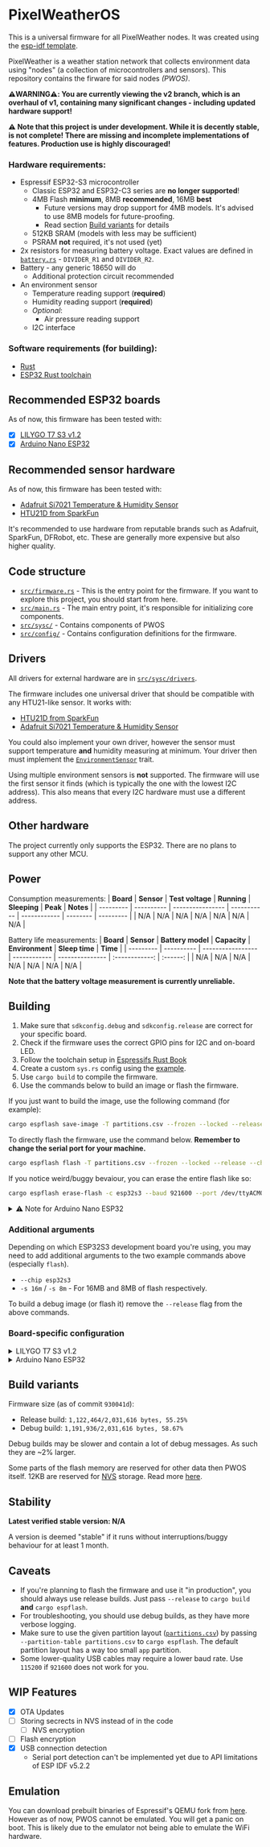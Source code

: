 # PixelWeatherOS
This is a universal firmware for all PixelWeather nodes. It was created using the [esp-idf template](https://github.com/esp-rs/esp-idf-template).

PixelWeather is a weather station network that collects environment data using "nodes" (a collection of microcontrollers and sensors). This repository contains the firware for said nodes _(PWOS)_.

**⚠️WARNING⚠️: You are currently viewing the v2 branch, which is an overhaul of v1, containing many significant changes - including updated hardware support!**

**⚠️ Note that this project is under development. While it is decently stable, is not complete! There are missing and incomplete implementations of features. Production use is highly discouraged!**

### Hardware requirements:
- Espressif ESP32-S3 microcontroller
    - Classic ESP32 and ESP32-C3 series are **no longer supported**!
    - 4MB Flash **minimum**, 8MB **recommended**, 16MB **best**
        - Future versions may drop support for 4MB models. It's advised to use 8MB models for future-proofing.
        - Read section [Build variants](#build-variants) for details
    - 512KB SRAM (models with less may be sufficient)
    - PSRAM **not** required, it's not used (yet)
- 2x resistors for measuring battery voltage. Exact values are defined in [`battery.rs`](src/sysc/battery.rs) - `DIVIDER_R1` and `DIVIDER_R2`.
- Battery - any generic 18650 will do
    - Additional protection circuit recommended
- An environment sensor
    - Temperature reading support (**required**)
    - Humidity reading support (**required**)
    - _Optional_:
        - Air pressure reading support
    - I2C interface

### Software requirements (for building):
- [Rust](https://rustlang.org/)
- [ESP32 Rust toolchain](https://esp-rs.github.io/book/)

## Recommended ESP32 boards
As of now, this firmware has been tested with:
- [x] [LILYGO T7 S3 v1.2](https://lilygo.cc/products/t7-s3)
- [x] [Arduino Nano ESP32](https://store.arduino.cc/en-sk/products/nano-esp32)

## Recommended sensor hardware
As of now, this firmware has been tested with:
- [Adafruit Si7021 Temperature & Humidity Sensor](https://www.adafruit.com/product/3251)
- [HTU21D from SparkFun](https://www.sparkfun.com/products/retired/12064)

It's recommended to use hardware from reputable brands such as Adafruit, SparkFun, DFRobot, etc. These are generally more expensive but also higher quality.

## Code structure
- [`src/firmware.rs`](/src/firmware.rs) - This is the entry point for the firmware. If you want to explore this project, you should start from here.
- [`src/main.rs`](/src/main.rs) - The main entry point, it's responsible for initializing core components.
- [`src/sysc/`](/src/sysc/) - Contains components of PWOS
- [`src/config/`](src/config/) - Contains configuration definitions for the firmware.

## Drivers
All drivers for external hardware are in [`src/sysc/drivers`](src/sysc/drivers).

The firmware includes one universal driver that should be compatible with any HTU21-like sensor. It works with:
- [HTU21D from SparkFun](https://www.sparkfun.com/products/retired/12064)
- [Adafruit Si7021 Temperature & Humidity Sensor](https://www.adafruit.com/product/3251)

You could also implement your own driver, however the sensor must support temperature **and** humidity measuring at minimum. Your driver then must implement the [`EnvironmentSensor`](src/sysc/drivers/envsensor_trait.rs) trait.

Using multiple environment sensors is **not** supported. The firmware will use the first sensor it finds (which is typically the one with the lowest I2C address). This also means that every I2C hardware must use a different address.

## Other hardware
The project currently only supports the ESP32. There are no plans to support any other MCU.

## Power
Consumption measurements:
| **Board** | **Sensor** | **Test voltage** | **Running** | **Sleeping** | **Peak** | **Notes** |
| --------- | ---------- | ---------------- | ----------- | ------------ | -------- | --------- |
| N/A       | N/A        | N/A              | N/A         | N/A          | N/A      | N/A       |

Battery life measurements:
| **Board** | **Sensor** | **Battery model** | **Capacity** | **Environment** | **Sleep time** | **Time** |
| --------- | ---------- | ----------------- | ------------ | --------------- | :------------: | :------: |
| N/A       | N/A        | N/A               | N/A          | N/A             |      N/A       |   N/A    |

**Note that the battery voltage measurement is currently unreliable.**

## Building
1. Make sure that `sdkconfig.debug` and `sdkconfig.release` are correct for your specific board.
2. Check if the firmware uses the correct GPIO pins for I2C and on-board LED.
3. Follow the toolchain setup in [Espressifs Rust Book](https://esp-rs.github.io/book/)
4. Create a custom `sys.rs` config using the [example](src/config/sys.rs.example).
5. Use `cargo build` to compile the firmware.
6. Use the commands below to build an image or flash the firmware.

If you just want to build the image, use the following command (for example):
```sh
cargo espflash save-image -T partitions.csv --frozen --locked --release --chip esp32s3 --merge image.bin 
```

To directly flash the firmware, use the command below. **Remember to change the serial port for your machine.**
```sh
cargo espflash flash -T partitions.csv --frozen --locked --release --chip esp32s3 --noverify --erase-data-parts otadata --baud 921600 --port /dev/cu.usbserial-XXXXXXXX
```

If you notice weird/buggy bevaiour, you can erase the entire flash like so:
```sh
cargo espflash erase-flash -c esp32s3 --baud 921600 --port /dev/ttyACM0
```
<details>
  <summary>⚠️ Note for Arduino Nano ESP32</summary>
  
  After erasing the flash you may not be able to flash the board with Arduino IDE. You'll need to re-burn the bootloader.
</details>

### Additional arguments
Depending on which ESP32S3 development board you're using, you may need to add additional arguments to the two example commands above (especially `flash`).
- `--chip esp32s3`
- `-s 16m` / `-s 8m` - For 16MB and 8MB of flash respectively.

To build a debug image (or flash it) remove the `--release` flag from the above commands.

### Board-specific configuration
<details>
  <summary>LILYGO T7 S3 v1.2</summary>
  
  ### ESP SDK configuration 
  The provided `sdkconfig.debug` and `sdkconfig.release` configurations are designed for this board by default.
  No changes are needed.

  ### GPIO Pins
  The default pin configuration of PWOS is designed for this board. No changes are needed.
  
  - On-board LED: `GPIO_17`
  - I2C SDA: `GPIO_5`
  - I2C SCL: `GPIO_8`
  
  ### `espflash` commands
  - For saving as image:
    - `cargo espflash save-image --frozen --locked --release -T partitions.csv -s 16mb --chip esp32s3 image.bin`
  - For flashing:
    - `cargo espflash flash --frozen --locked --release -T partitions.csv -s 16mb --chip esp32s3 --baud 921600 --port /dev/ttyACM0 --monitor --no-verify --erase-data-parts ota`
</details>

<details>
  <summary>Arduino Nano ESP32</summary>
  
  ### ESP SDK configuration 
  In both `sdkconfig.debug` and `sdkconfig.release` uncomment/add the following entries:
  ```
  CONFIG_RTC_CLK_SRC_EXT_CRYS=y
  ```

  ### GPIO Pins
  The default pin configuration of PWOS is designed for this board. No changes are needed.
  
  - On-board LED: `GPIO_48`
  - I2C SDA: `GPIO_5`
  - I2C SCL: `GPIO_8`
  
  ### `espflash` commands
  - For saving as image:
    - `cargo espflash save-image --frozen --locked --release -T partitions.csv -s 16mb --chip esp32s3 image.bin`
  - For flashing:
    - `cargo espflash flash --frozen --locked --release -T partitions.csv -s 16mb --chip esp32s3 --baud 921600 --port /dev/ttyACM0 --monitor --no-verify --erase-data-parts ota`
</details>

## Build variants
Firmware size (as of commit `930041d`):
- Release build: `1,122,464/2,031,616 bytes, 55.25%`
- Debug build: `1,191,936/2,031,616 bytes, 58.67%`

Debug builds may be slower and contain a lot of debug messages. As such they are ~2% larger.

Some parts of the flash memory are reserved for other data then PWOS itself. 12KB are reserved for [NVS](https://docs.espressif.com/projects/esp-idf/en/stable/esp32/api-reference/storage/nvs_flash.html?highlight=nvs) storage. Read more [here](https://docs.espressif.com/projects/esp-idf/en/stable/esp32/api-guides/partition-tables.html#built-in-partition-tables).

## Stability
__Latest verified stable version: N/A__

A version is deemed "stable" if it runs without interruptions/buggy behaviour for at least 1 month.

## Caveats
- If you're planning to flash the firmware and use it "in production", you should always use release builds. Just pass `--release` to `cargo build` **and** `cargo espflash`.
- For troubleshooting, you should use debug builds, as they have more verbose logging.
- Make sure to use the given partition layout ([`partitions.csv`](partitions.csv)) by passing `--partition-table partitions.csv` to `cargo espflash`. The default partition layout has a way too small `app` partition.
- Some lower-quality USB cables may require a lower baud rate. Use `115200` if `921600` does not work for you.

## WIP Features
- [x] OTA Updates
- [ ] Storing secrects in NVS instead of in the code
  - [ ] NVS encryption
- [ ] Flash encryption
- [x] USB connection detection
  - Serial port detection can't be implemented yet due to API limitations of ESP IDF v5.2.2

## Emulation
You can download prebuilt binaries of Espressif's QEMU fork from [here](https://github.com/espressif/qemu/releases). However as of now, PWOS cannot be emulated. You will get a panic on boot. This is likely due to the emulator not being able to emulate the WiFi hardware.
